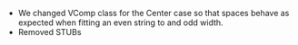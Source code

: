 - We changed VComp class for the Center case so that spaces behave as expected when fitting an even string to and odd width.
- Removed STUBs